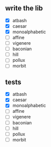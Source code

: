 ## write the lib

- [x] atbash
- [x] caesar
- [x] monoalphabetic
- [ ] affine
- [ ] vigenere
- [ ] baconian
- [ ] hill
- [ ] pollux
- [ ] morbit

## tests

- [x] atbash
- [x] caesar
- [x] monoalphabetic
- [ ] affine
- [ ] vigenere
- [ ] baconian
- [ ] hill
- [ ] pollux
- [ ] morbit
